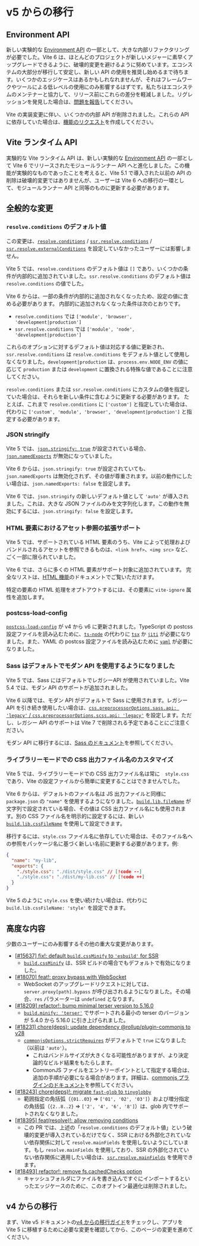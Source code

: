 # v5 からの移行

## Environment API

新しい実験的な [Environment API](/guide/api-environment.md) の一部として、大きな内部リファクタリングが必要でした。Vite 6 は、ほとんどのプロジェクトが新しいメジャーに素早くアップグレードできるように、破壊的変更を避けるように努めています。エコシステムの大部分が移行して安定し、新しい API の使用を推奨し始めるまで待ちます。いくつかのエッジケースはあるかもしれなれませんが、それはフレームワークやツールによる低レベルの使用にのみ影響するはずです。私たちはエコシステムのメンテナーと協力して、リリース前にこれらの差分を軽減しました。リグレッションを発見した場合は、[問題を報告](https://github.com/vitejs/vite/issues/new?assignees=&labels=pending+triage&projects=&template=bug_report.yml)してください。

Vite の実装変更に伴い、いくつかの内部 API が削除されました。これらの API に依存していた場合は、[機能のリクエスト](https://github.com/vitejs/vite/issues/new?assignees=&labels=enhancement%3A+pending+triage&projects=&template=feature_request.yml)を作成してください。

## Vite ランタイム API

実験的な Vite ランタイム API は、新しい実験的な [Environment API](/guide/api-environment) の一部として Vite 6 でリリースされたモジュールランナー API へと進化しました。この機能が実験的なものであったことを考えると、Vite 5.1 で導入された以前の API の削除は破壊的変更ではありませんが、ユーザーは Vite 6 への移行の一環として、モジュールランナー API と同等のものに更新する必要があります。

## 全般的な変更

### `resolve.conditions` のデフォルト値

この変更は、[`resolve.conditions`](/config/shared-options#resolve-conditions) / [`ssr.resolve.conditions`](/config/ssr-options#ssr-resolve-conditions) / [`ssr.resolve.externalConditions`](/config/ssr-options#ssr-resolve-externalconditions) を設定していなかったユーザーには影響しません。

Vite 5 では、`resolve.conditions` のデフォルト値は `[]` であり、いくつかの条件が内部的に追加されていました。`ssr.resolve.conditions` のデフォルト値は `resolve.conditions` の値でした。

Vite 6 からは、一部の条件が内部的に追加されなくなったため、設定の値に含める必要があります。
内部的に追加されなくなった条件は次のとおりです。

- `resolve.conditions` では `['module', 'browser', 'development|production']`
- `ssr.resolve.conditions` では `['module', 'node', 'development|production']`

これらのオプションに対するデフォルト値は対応する値に更新され、`ssr.resolve.conditions` は `resolve.conditions` をデフォルト値として使用しなくなりました。`development|production` は、`process.env.NODE_ENV` の値に応じて `production` または `development` に置換される特殊な値であることに注意してください。

`resolve.conditions` または `ssr.resolve.conditions` にカスタムの値を指定していた場合は、それらを新しい条件に含むように更新する必要があります。
たとえば、これまで `resolve.conditions` に `['custom']` と指定していた場合は、代わりに `['custom', 'module', 'browser', 'development|production']` と指定する必要があります。

### JSON stringify

Vite 5 では、[`json.stringify: true`](/config/shared-options#json-stringify) が設定されている場合、[`json.namedExports`](/config/shared-options#json-namedexports) が無効になっていました。

Vite 6 からは、`json.stringify: true` が設定されていても、`json.namedExports` は無効化されず、その値が尊重されます。以前の動作にしたい場合は、`json.namedExports: false` を設定します。

Vite 6 では、`json.stringify` の新しいデフォルト値として `'auto'` が導入されました。これは、大きな JSON ファイルのみを文字列化します。この動作を無効にするには、`json.stringify: false` を設定します。

### HTML 要素におけるアセット参照の拡張サポート

Vite 5 では、サポートされている HTML 要素のうち、Vite によって処理およびバンドルされるアセットを参照できるものは、`<link href>`、`<img src>` など、ごく一部に限られていました。

Vite 6 では、さらに多くの HTML 要素がサポート対象に追加されています。 完全なリストは、[HTML 機能](/guide/features.html#html)のドキュメントでご覧いただけます。

特定の要素の HTML 処理をオプトアウトするには、その要素に `vite-ignore` 属性を追加します。

### postcss-load-config

[`postcss-load-config`](https://npmjs.com/package/postcss-load-config) が v4 から v6 に更新されました。TypeScript の postcss 設定ファイルを読み込むために、[`ts-node`](https://www.npmjs.com/package/ts-node) の代わりに [`tsx`](https://www.npmjs.com/package/tsx) か [`jiti`](https://www.npmjs.com/package/jiti) が必要になりました。また、YAML の postcss 設定ファイルを読み込むために [`yaml`](https://www.npmjs.com/package/yaml) が必要になりました。

### Sass はデフォルトでモダン API を使用するようになりました

Vite 5 では、Sass にはデフォルトでレガシーAPI が使用されていました。Vite 5.4 では、モダン API のサポートが追加されました。

Vite 6 以降では、モダン API がデフォルトで Sass に使用されます。レガシー API を引き続き使用したい場合は、[`css.preprocessorOptions.sass.api: 'legacy'` / `css.preprocessorOptions.scss.api: 'legacy'`](/config/shared-options#css-preprocessoroptions) を設定します。ただし、レガシー API のサポートは Vite 7 で削除される予定であることにご注意ください。

モダン API に移行するには、[Sass のドキュメント](https://sass-lang.com/documentation/breaking-changes/legacy-js-api/)を参照してください。

### ライブラリーモードでの CSS 出力ファイル名のカスタマイズ

Vite 5 では、ライブラリーモードでの CSS 出力ファイル名は常に　`style.css`　であり、Vite の設定ファイルから簡単に変更することはできませんでした。

Vite 6 からは、デフォルトのファイル名は JS 出力ファイルと同様に `package.json` の `"name"` を使用するようになりました。[`build.lib.fileName`](/config/build-options.md#build-lib) が文字列で設定されている場合、その値は CSS 出力ファイル名にも使用されます。別の CSS ファイル名を明示的に設定するには、新しい [`build.lib.cssFileName`](/config/build-options.md#build-lib) を使用して設定できます。

移行するには、`style.css` ファイル名に依存していた場合は、そのファイル名への参照をパッケージ名に基づく新しい名前に更新する必要があります。例:

```json [package.json]
{
  "name": "my-lib",
  "exports": {
    "./style.css": "./dist/style.css" // [!code --]
    "./style.css": "./dist/my-lib.css" // [!code ++]
  }
}
```

Vite 5 のように `style.css` を使い続けたい場合は、代わりに `build.lib.cssFileName: 'style'` を設定できます。

## 高度な内容

少数のユーザーにのみ影響するその他の重大な変更があります。

- [[#15637] fix!: default `build.cssMinify` to `'esbuild'` for SSR](https://github.com/vitejs/vite/pull/15637)
  - [`build.cssMinify`](/config/build-options#build-cssminify) は、SSR ビルドの場合でもデフォルトで有効になりました。
- [[#18070] feat!: proxy bypass with WebSocket](https://github.com/vitejs/vite/pull/18070)
  - WebSocket のアップグレードリクエストに対しては、`server.proxy[path].bypass` が呼び出されるようになりました。その場合、`res` パラメーターは `undefined` となります。
- [[#18209] refactor!: bump minimal terser version to 5.16.0](https://github.com/vitejs/vite/pull/18209)
  - [`build.minify: 'terser'`](/config/build-options#build-minify) でサポートされる最小の terser のバージョンが 5.4.0 から 5.16.0 に引き上げられました。
- [[#18231] chore(deps): update dependency @rollup/plugin-commonjs to v28](https://github.com/vitejs/vite/pull/18231)
  - [`commonjsOptions.strictRequires`](https://github.com/rollup/plugins/blob/master/packages/commonjs/README.md#strictrequires) がデフォルトで `true` になりました（以前は `'auto'`）。
    - これはバンドルサイズが大きくなる可能性がありますが、より決定論的なビルド結果をもたらします。
    - CommonJS ファイルをエントリーポイントとして指定する場合は、追加の手順が必要になる場合があります。詳細は、[commonjs プラグインのドキュメント](https://github.com/rollup/plugins/blob/master/packages/commonjs/README.md#using-commonjs-files-as-entry-points)を参照してください。
- [[#18243] chore(deps)!: migrate `fast-glob` to `tinyglobby`](https://github.com/vitejs/vite/pull/18243)
  - 範囲指定の角括弧（`{01..03}` ⇒ `['01', '02', '03']`）および増分指定の角括弧（`{2..8..2}` ⇒ `['2', '4', '6', '8']`）は、glob 内でサポートされなくなりました。
- [[#18395] feat(resolve)!: allow removing conditions](https://github.com/vitejs/vite/pull/18395)
  - この PR では、上述の「`resolve.conditions` のデフォルト値」という破壊的変更が導入されているだけでなく、SSR における外部化されていない依存関係に対して `resolve.mainFields` を使用しないようにしています。もし `resolve.mainFields` を使用しており、SSR の外部化されていない依存関係に適用したい場合は、[`ssr.resolve.mainFields`](/config/ssr-options#ssr-resolve-mainfields) を使用できます。
- [[#18493] refactor!: remove fs.cachedChecks option](https://github.com/vitejs/vite/pull/18493)
  - キャッシュフォルダにファイルを書き込んですぐにインポートするといったエッジケースのために、このオプトイン最適化は削除されました。

## v4 からの移行

まず、Vite v5 ドキュメントの[v4 からの移行ガイド](https://v5.vite.dev/guide/migration.html)をチェックし、アプリを Vite 5 に移植するために必要な変更を確認してから、このページの変更を進めてください。
